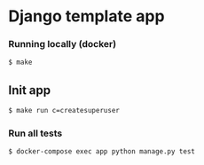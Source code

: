 # Django template app

### Running locally (docker)
```bash
$ make
```

## Init app
```bash
$ make run c=createsuperuser
```


### Run all tests
```bash
$ docker-compose exec app python manage.py test
```

